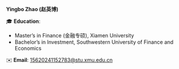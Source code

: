 **Yingbo Zhao (赵英博)**  

🎓 **Education**:  
- Master’s in Finance (金融专硕), Xiamen University  
- Bachelor’s in Investment, Southwestern University of Finance and Economics 

✉️ **Email**: 15620241152783@stu.xmu.edu.cn